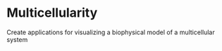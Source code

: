 # Multicellularity
Create applications for visualizing a biophysical model of a multicellular system
